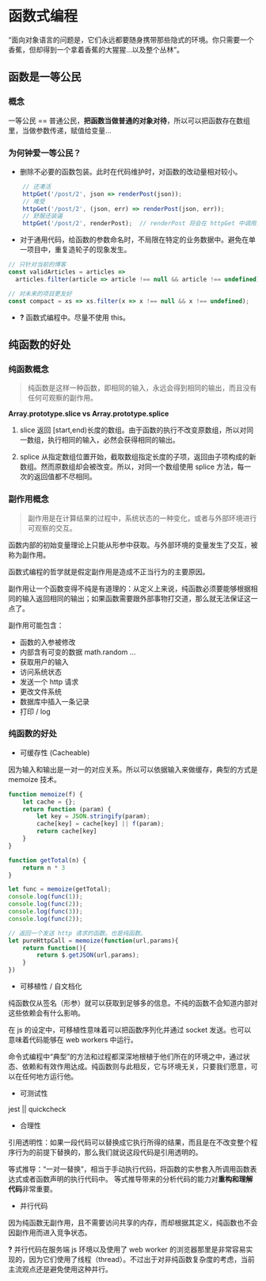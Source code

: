 # 函数式编程
“面向对象语言的问题是，它们永远都要随身携带那些隐式的环境。你只需要一个香蕉，但却得到一个拿着香蕉的大猩猩...以及整个丛林”。

## 函数是一等公民
### 概念
一等公民 == 普通公民，**把函数当做普通的对象对待**，所以可以把函数存在数组里，当做参数传递，赋值给变量...

### 为何钟爱一等公民？
* 删除不必要的函数包装。此时在代码维护时，对函数的改动量相对较小。

```js
    // 还凑活
    httpGet('/post/2', json => renderPost(json)); 
    // 难受
    httpGet('/post/2', (json, err) => renderPost(json, err));
    // 舒服还装逼
    httpGet('/post/2', renderPost);  // renderPost 将会在 httpGet 中调用，想要多少参数都行
```

* 对于通用代码，给函数的参数命名时，不局限在特定的业务数据中。避免在单一项目中，重复造轮子的现象发生。

```js
// 只针对当前的博客
const validArticles = articles =>
  articles.filter(article => article !== null && article !== undefined),

// 对未来的项目更友好
const compact = xs => xs.filter(x => x !== null && x !== undefined);
```

* **?** 函数式编程中。尽量不使用 this。

## 纯函数的好处
### 纯函数概念
> 纯函数是这样一种函数，即相同的输入，永远会得到相同的输出，而且没有任何可观察的副作用。

**Array.prototype.slice vs Array.prototype.splice**
1. slice 返回 [start,end)长度的数组。由于函数的执行不改变原数组，所以对同一数组，执行相同的输入，必然会获得相同的输出。

2. splice 从指定数组位置开始，截取数组指定长度的子项，返回由子项构成的新数组。然而原数组却会被改变。所以，对同一个数组使用 splice 方法，每一次的返回值都不尽相同。

### 副作用概念
> 副作用是在计算结果的过程中，系统状态的一种变化，或者与外部环境进行可观察的交互。

函数内部的初始变量理论上只能从形参中获取。与外部环境的变量发生了交互，被称为副作用。

函数式编程的哲学就是假定副作用是造成不正当行为的主要原因。

副作用让一个函数变得不纯是有道理的：从定义上来说，纯函数必须要能够根据相同的输入返回相同的输出；如果函数需要跟外部事物打交道，那么就无法保证这一点了。

副作用可能包含：
* 函数的入参被修改
* 内部含有可变的数据 math.random ...
* 获取用户的输入
* 访问系统状态
* 发送一个 http 请求
* 更改文件系统
* 数据库中插入一条记录
* 打印 / log

### 纯函数的好处
* 可缓存性 (Cacheable)

因为输入和输出是一对一的对应关系。所以可以依据输入来做缓存，典型的方式是 memoize 技术。

```js
function memoize(f) {
    let cache = {};
    return function (param) {
        let key = JSON.stringify(param);
        cache[key] = cache[key] || f(param);
        return cache[key]
    }
}

function getTotal(n) {
    return n * 3
}

let func = memoize(getTotal);
console.log(func(1));
console.log(func(2));
console.log(func(3));
console.log(func(2));

// 返回一个发送 http 请求的函数。也是纯函数。
let pureHttpCall = memoize(function(url,params){
    return function(){
        return $.getJSON(url,params);
    }
})
```

*  可移植性 / 自文档化 

纯函数仅从签名（形参）就可以获取到足够多的信息。不纯的函数不会知道内部对这些依赖会有什么影响。

在 js 的设定中，可移植性意味着可以把函数序列化并通过 socket 发送。也可以意味着代码能够在 web workers 中运行。

命令式编程中“典型”的方法和过程都深深地根植于他们所在的环境之中，通过状态、依赖和有效作用达成。纯函数则与此相反，它与环境无关，只要我们愿意，可以在任何地方运行他。


* 可测试性

jest || quickcheck

* 合理性

引用透明性：如果一段代码可以替换成它执行所得的结果，而且是在不改变整个程序行为的前提下替换的，那么我们就说这段代码是引用透明的。

等式推导：“一对一替换”，相当于手动执行代码，将函数的实参套入所调用函数表达式或者函数声明的执行代码中。
等式推导带来的分析代码的能力对**重构和理解代码**非常重要。

* 并行代码

因为纯函数无副作用，且不需要访问共享的内存，而却根据其定义，纯函数也不会因副作用而进入竞争状态。

**?** 并行代码在服务端 js 环境以及使用了 web worker 的浏览器那里是非常容易实现的，因为它们使用了线程（thread）。不过出于对非纯函数复杂度的考虑，当前主流观点还是避免使用这种并行。





